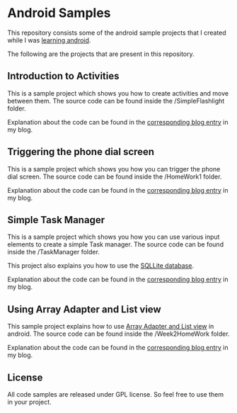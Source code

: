 # Android Samples

This repository consists some of the android sample projects that I created while I was [learning android](http://sudarmuthu.com/blog/developing-android-applications-in-java-overview-my-notes).

The following are the projects that are present in this repository.

## Introduction to Activities

This is a sample project which shows you how to create activities and move between them. The source code can be found inside the /SimpleFlashlight folder.

Explanation about the code can be found in the [corresponding blog entry](http://sudarmuthu.com/blog/developing-android-applications-in-java-overview-my-notes) in my blog.

## Triggering the phone dial screen

This is a sample project which shows you how you can trigger the phone dial screen. The source code can be found inside the /HomeWork1 folder.

Explanation about the code can be found in the [corresponding blog entry](http://sudarmuthu.com/blog/android-application-that-triggers-the-phone-dial-screen) in my blog.

## Simple Task Manager

This is a sample project which shows you how you can use various input elements to create a simple Task manager. The source code can be found inside the /TaskManager folder.

This project also explains you how to use the [SQLLite database](http://sudarmuthu.com/blog/developing-android-applications-in-java-session-3-my-notes).

Explanation about the code can be found in the [corresponding blog entry](http://sudarmuthu.com/blog/developing-android-applications-in-java-session-1-my-notes) in my blog.

## Using Array Adapter and List view

This sample project explains how to use [Array Adapter and List view](http://sudarmuthu.com/blog/using-arrayadapter-and-listview-in-android-applications) in android. The source code can be found inside the /Week2HomeWork folder. 

Explanation about the code can be found in the [corresponding blog entry](http://sudarmuthu.com/blog/using-arrayadapter-and-listview-in-android-applications) in my blog.

## License

All code samples are released under GPL license. So feel free to use them in your project.
